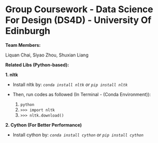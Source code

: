 # Group Coursework - Data Science For Design (DS4D) - University Of Edinburgh

**Team Members:**

Liquan Chai, Siyao Zhou, Shuxian Liang

**Related Libs (Python-based):**

**1. nltk**
* Install nltk by: 
	*`conda install nltk` or `pip install nltk`*
	
* Then, run codes as followed (In Terminal - (Conda Environment)):
	1. `python`
	1. `>>> import nltk`
	1. `>>> nltk.download()`

**2. Cython (For Better Performance)**
* Install cython by: 
	*`conda install cython` or `pip install cython`*


